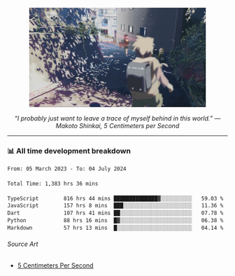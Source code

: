 <p align="center"><img src="asset/header.jpg" width="80%"/></p>
<p align="center"><i>“I probably just want to leave a trace of myself behind in this world.” ― Makoto Shinkai, 5 Centimeters per Second</i></p>

---
<!--
<details>
  <summary>📃 My Resume</summary>

### Education

- 📖 **Computer Science**\
📆 10/2021 - present\
📍 **Thang Long University** - Hoang Mai, Hanoi, Vietnam

### Experience

<img align="right" src="https://img.shields.io/badge/Figma-F24E1E?style=flat&logo=figma&logoColor=white"/>
<img align="right" src="https://img.shields.io/badge/node.js-6DA55F?style=flat&logo=node.js&logoColor=white"/>
<img align="right" src="https://img.shields.io/badge/Next.js-black?style=flat&logo=next.js&logoColor=white"/>
<img align="right" src="https://img.shields.io/badge/TypeScript-007ACC?style=flat&logo=typescript&logoColor=white"/>


- 👨‍💻 **Frontend Web Intern**\
📆 07/2023 - present\
📍 **MQ ICT Solutions** - Hoang Mai, Hanoi, Vietnam
</details> 
-->

### 📊 All time development breakdown

<!--START_SECTION:waka-->

```txt
From: 05 March 2023 - To: 04 July 2024

Total Time: 1,383 hrs 36 mins

TypeScript        816 hrs 44 mins ██████████████▓░░░░░░░░░░   59.03 %
JavaScript        157 hrs 8 mins  ███░░░░░░░░░░░░░░░░░░░░░░   11.36 %
Dart              107 hrs 41 mins ██░░░░░░░░░░░░░░░░░░░░░░░   07.78 %
Python            88 hrs 16 mins  █▓░░░░░░░░░░░░░░░░░░░░░░░   06.38 %
Markdown          57 hrs 13 mins  █░░░░░░░░░░░░░░░░░░░░░░░░   04.14 %
```

<!--END_SECTION:waka-->

###### Source Art

-  [5 Centimeters Per Second](https://wallhaven.cc/w/nrowq1)

